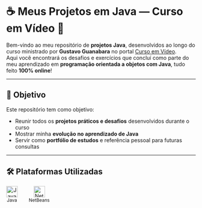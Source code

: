 # ☕ Meus Projetos em Java — Curso em Vídeo 🧠

Bem-vindo ao meu repositório de **projetos Java**, desenvolvidos ao longo do curso ministrado por **Gustavo Guanabara** no portal [Curso em Vídeo](https://www.cursoemvideo.com/).  
Aqui você encontrará os desafios e exercícios que concluí como parte do meu aprendizado em **programação orientada a objetos com Java**, tudo feito **100% online**!

---

## 🎯 Objetivo

Este repositório tem como objetivo:

- Reunir todos os **projetos práticos e desafios** desenvolvidos durante o curso
- Mostrar minha **evolução no aprendizado de Java**
- Servir como **portfólio de estudos** e referência pessoal para futuras consultas

---

## 🛠️ Plataformas Utilizadas

<div style="display: flex; gap: 30px; align-items: center;">

<a href="https://www.oracle.com/java/" target="_blank" style="text-decoration: none; text-align: center;">
  <img src="https://upload.wikimedia.org/wikipedia/en/3/30/Java_programming_language_logo.svg" alt="Java" width="30"/><br/>
  <span style="font-size: 12px;">Java</span>
</a>

<a href="https://netbeans.apache.org/" target="_blank" style="text-decoration: none; text-align: center;">
  <img src="https://upload.wikimedia.org/wikipedia/commons/9/98/Apache_NetBeans_Logo.svg" alt="NetBeans" width="30"/><br/>
  <span style="font-size: 12px;">NetBeans</span>
</a>

</div>
